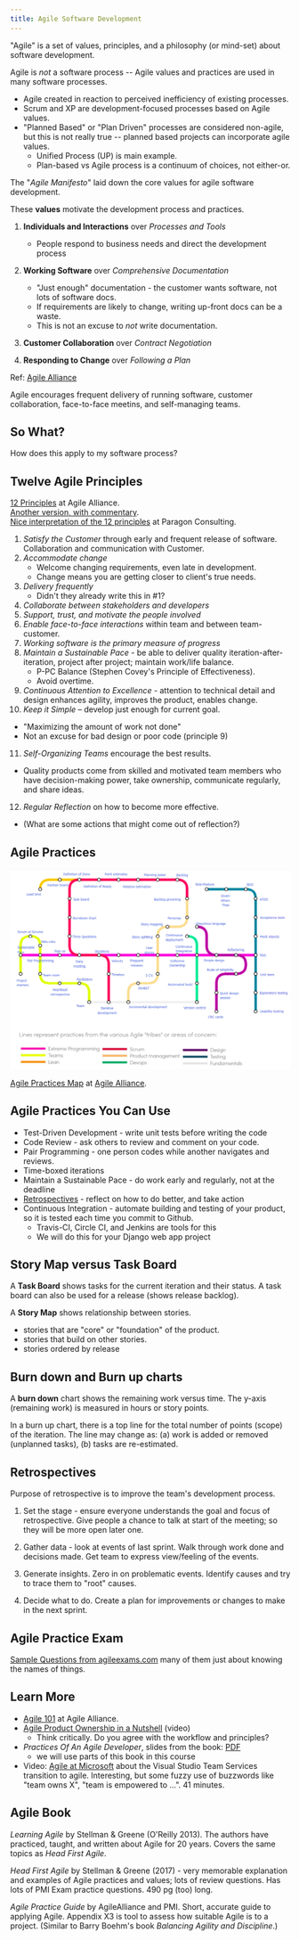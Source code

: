 ```yaml
---
title: Agile Software Development
---
```


"Agile" is a set of values, principles, and a philosophy (or mind-set) about software development. 

Agile is *not* a software process -- Agile values and practices are used in many software processes.

* Agile created in reaction to perceived inefficiency of existing processes.
* Scrum and XP are development-focused processes based on Agile values.
* "Planned Based" or "Plan Driven" processes are considered non-agile, but this is not really true -- planned based projects can incorporate agile values.
  - Unified Process (UP) is main example.
  - Plan-based vs Agile process is a continuum of choices, not either-or.

The "*Agile Manifesto*" laid down the core values for agile software development.

These **values** motivate the development process and practices.

1. **Individuals and Interactions** over *Processes and Tools*
     * People respond to business needs and direct the development process

2. **Working Software** over *Comprehensive Documentation*
     * "Just enough" documentation - the customer wants software, not lots of software docs.
     * If requirements are likely to change, writing up-front docs can be a waste.
     * This is not an excuse to _not_ write documentation.

3. **Customer Collaboration** over *Contract Negotiation*

4. **Responding to Change** over *Following a Plan*

Ref: [Agile Alliance](https://www.agilealliance.org/agile101/the-agile-manifesto/)

Agile encourages frequent delivery of running software, customer collaboration,
face-to-face meetins, and self-managing teams.

## So What?

How does this apply to my software process?

## Twelve Agile Principles

[12 Principles](https://www.agilealliance.org/agile101/12-principles-behind-the-agile-manifesto/) at Agile Alliance.    
[Another version, with commentary](https://www.smartsheet.com/comprehensive-guide-values-principles-agile-manifesto#the-twelve-agile-manifesto-principles).    
[Nice interpretation of the 12 principles](http://www.consultparagon.com/blog/12-principles-of-agile-methodologies) at Paragon Consulting.    

1. *Satisfy the Customer* through early and frequent release of software. Collaboration and communication with Customer.
2. *Accommodate change*
   * Welcome changing requirements, even late in development.
   * Change means you are getting closer to client's true needs.
3. *Delivery frequently*
   * Didn't they already write this in #1?
4. *Collaborate between stakeholders and developers*
5. *Support, trust, and motivate the people involved*
6. *Enable face-to-face interactions* within team and between team-customer.
7. *Working software is the primary measure of progress*
8. *Maintain a Sustainable Pace* - be able to deliver quality iteration-after-iteration, project after project; maintain work/life balance.
   * P-PC Balance (Stephen Covey's Principle of Effectiveness).
   * Avoid overtime.
9. *Continuous Attention to Excellence* - attention to technical detail and design enhances agility, improves the product, enables change.
10. *Keep it Simple* – develop just enough for current goal.
   * "Maximizing the amount of work not done"
   * Not an excuse for bad design or poor code (principle 9)
11. *Self-Organizing Teams* encourage the best results.
   * Quality products come from skilled and motivated team members who have decision-making power, take ownership, communicate regularly, and share ideas.
12. *Regular Reflection* on how to become more effective.
   * (What are some actions that might come out of reflection?)

## Agile Practices

![Agile Practices Map](../images/agile-practices.png)    

[Agile Practices Map](https://www.agilealliance.org/agile101/subway-map-to-agile-practices/) at [Agile Alliance](https://www.agilealliance.org/).

## Agile Practices You Can Use

* Test-Driven Development - write unit tests before writing the code
* Code Review - ask others to review and comment on your code.
* Pair Programming - one person codes while another navigates and reviews.
* Time-boxed iterations 
* Maintain a Sustainable Pace - do work early and regularly, not at the deadline
* [Retrospectives](#retrospectives) - reflect on how to do better, and take action
* Continuous Integration - automate building and testing of your product, so it is tested each time you commit to Github.
    * Travis-CI, Circle CI, and Jenkins are tools for this
    * We will do this for your Django web app project

## Story Map versus Task Board

A **Task Board** shows tasks for the current iteration and their status.
A task board can also be used for a release (shows release backlog).

A **Story Map** shows relationship between stories.

* stories that are "core" or "foundation" of the product.
* stories that build on other stories.
* stories ordered by release

## Burn down and Burn up charts

A **burn down** chart shows the remaining work versus time.
The y-axis (remaining work) is measured in hours or story points.

In a burn up chart, there is a top line for the total number of points (scope) of the iteration.  The line may change as: (a) work is added or removed (unplanned tasks), (b) tasks are re-estimated.

## Retrospectives

Purpose of retrospective is to improve the team's development process.

1. Set the stage - ensure everyone understands the goal and focus of retrospective. Give people a chance to talk at start of the meeting; so they will be more open later one.

2. Gather data - look at events of last sprint. Walk through work done and decisions made.  Get team to express view/feeling of the events.

3. Generate insights. Zero in on problematic events. Identify causes and try to trace them to "root" causes.

4. Decide what to do.  Create a plan for improvements or changes to make in the next sprint.

## Agile Practice Exam

[Sample Questions from agileexams.com](https://www.agileexams.com/sample/) many of them just about knowing the names of things.


## Learn More 

* [Agile 101](https://www.agilealliance.org/agile101/) at Agile Alliance.    
* [Agile Product Ownership in a Nutshell](https://www.youtube.com/watch?v=502ILHjX9EE) (video)    
  - Think critically.  Do you agree with the workflow and principles? 
* *Practices Of An Agile Developer*, slides from the book: [PDF](PracticesOfAnAgileDeveloper-slides.pdf)
  - we will use parts of this book in this course
* Video: [Agile at Microsoft](https://www.youtube.com/watch?v=-LvCJpnNljU) about the Visual Studio Team Services transition to agile. Interesting, but some fuzzy use of buzzwords like "team owns X", "team is empowered to ...". 41 minutes.


## Agile Book

*Learning Agile* by Stellman & Greene (O'Reilly 2013). The authors have practiced, taught, and written about Agile for 20 years. Covers the same topics as *Head First Agile*.

*Head First Agile* by Stellman & Greene (2017) - very memorable explanation and examples of Agile practices and values; lots of review questions.  Has lots of PMI Exam practice questions. 490 pg (too) long.

*Agile Practice Guide* by AgileAlliance and PMI. Short, accurate guide to applying Agile. Appendix X3 is tool to assess how suitable Agile is to a project. (Similar to Barry Boehm's book *Balancing Agility and Discipline*.)
